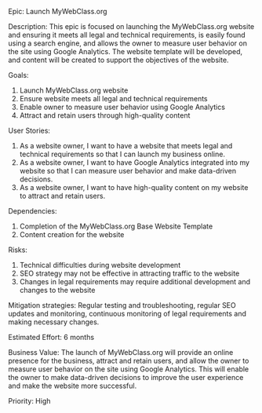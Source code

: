 Epic: Launch MyWebClass.org

Description: This epic is focused on launching the MyWebClass.org website and ensuring it meets all legal and technical requirements, is easily found using a search engine, and allows the owner to measure user behavior on the site using Google Analytics. The website template will be developed, and content will be created to support the objectives of the website.

Goals:
1. Launch MyWebClass.org website
2. Ensure website meets all legal and technical requirements
3. Enable owner to measure user behavior using Google Analytics
4. Attract and retain users through high-quality content

User Stories:
1. As a website owner, I want to have a website that meets legal and technical requirements so that I can launch my business online.
2. As a website owner, I want to have Google Analytics integrated into my website so that I can measure user behavior and make data-driven decisions.
3. As a website owner, I want to have high-quality content on my website to attract and retain users.

Dependencies:
1. Completion of the MyWebClass.org Base Website Template
2. Content creation for the website

Risks:
1. Technical difficulties during website development
2. SEO strategy may not be effective in attracting traffic to the website
3. Changes in legal requirements may require additional development and changes to the website

Mitigation strategies: Regular testing and troubleshooting, regular SEO updates and monitoring, continuous monitoring of legal requirements and making necessary changes.

Estimated Effort: 6 months

Business Value: The launch of MyWebClass.org will provide an online presence for the business, attract and retain users, and allow the owner to measure user behavior on the site using Google Analytics. This will enable the owner to make data-driven decisions to improve the user experience and make the website more successful.

Priority: High